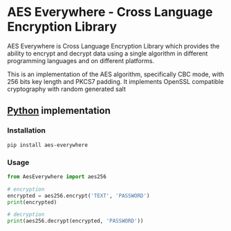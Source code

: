 # AES Everywhere - Cross Language Encryption Library

AES Everywhere is Cross Language Encryption Library which provides the ability to encrypt and decrypt data using a single algorithm in different programming languages and on different platforms.

This is an implementation of the AES algorithm, specifically CBC mode, with 256 bits key length and PKCS7 padding.
It implements OpenSSL compatible cryptography with random generated salt


## [Python](https://www.python.org/) implementation

### Installation
```shell
pip install aes-everywhere
```


### Usage

```python
from AesEverywhere import aes256

# encryption
encrypted = aes256.encrypt('TEXT', 'PASSWORD')
print(encrypted)

# decryption
print(aes256.decrypt(encrypted, 'PASSWORD'))
```

